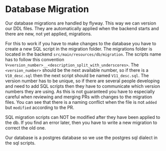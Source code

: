 # Database Migration

Our database migrations are handled by flyway.
This way we can version our DDL files.
They are automatically applied when the backend starts and there are new, not yet applied, migrations.

For this to work if you have to make changes to the database you have to create a new SQL script in the migration folder.
The migrations folder is located in the backend `src/main/resources/db/migration`.
The scripts name has to follow this convention `V<version_number>__<description_split_with_underscores>`.
The `<version_number>` should be the next available number, so if there is a `V10_desc.sql` then the next script should 
be named `V11_desc.sql`. The version number has to be unique, so if there are several people developing and need to add
SQL scripts then they have to communicate which version numbers they are using.
As this is not guaranteed you have to especially careful when reviewing and merging PRs with changes to the migration 
files. You can see that there is a naming conflict when the file is not `added` but `modified` according to the PR.

SQL migration scripts can NOT be modified after they have been applied to the db. If you find an error later, then you 
have to write a new migration to correct the old one.

Our database is a postgres database so we use the postgres sql dialect in the sql scripts.